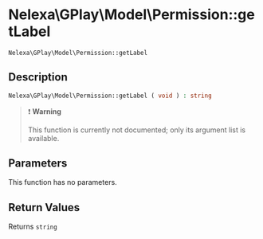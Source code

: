 # Nelexa\GPlay\Model\Permission::getLabel
`Nelexa\GPlay\Model\Permission::getLabel`

## Description
```php
Nelexa\GPlay\Model\Permission::getLabel ( void ) : string
```

> :heavy_exclamation_mark: **Warning**
>
> This function is currently not documented; only its argument list is available. 


## Parameters
This function has no parameters.

## Return Values
Returns `string`

